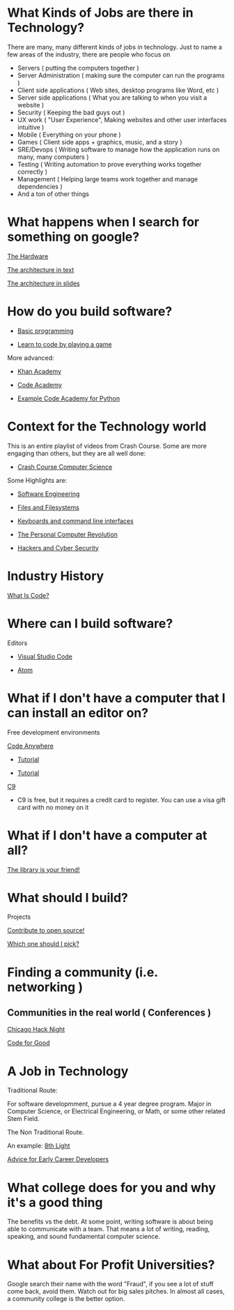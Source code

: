 

# What Kinds of Jobs are there in Technology?

There are many, many different kinds of jobs in technology.  Just to name a few areas of the industry, there are people who focus on
* Servers ( putting the computers together ) 
* Server Administration ( making sure the computer can run the programs ) 
* Client side applications ( Web sites, desktop programs like Word, etc ) 
* Server side applications ( What you are talking to when you visit a website ) 
* Security ( Keeping the bad guys out )
* UX work ( "User Experience", Making websites and other user interfaces intuitive ) 
* Mobile ( Everything on your phone ) 
* Games ( Client side apps + graphics, music, and a story ) 
* SRE/Devops ( Writing software to manage how the application runs on many, many computers )
* Testing ( Writing automation to prove everything works together correctly ) 
* Management ( Helping large teams work together and manage dependencies ) 
* And a ton of other things 

# What happens when I search for something on google?

[The Hardware](https://www.google.com/about/datacenters/inside/streetview/)

[The architecture in text](http://highscalability.com/google-architecture)

[The architecture in slides](https://www.slideshare.net/AditiTechnologies/google-architecture-breaking-it-open)



# How do you build software?

* [Basic programming](https://scratch.mit.edu/)

* [Learn to code by playing a game](https://codecombat.com/play)

More advanced:

* [Khan Academy](https://www.khanacademy.org/computing/computer-programming/programming)

* [Code Academy](https://www.codecademy.com/)

* [Example Code Academy for Python](https://www.codecademy.com/catalog/language/python)

# Context for the Technology world
 
This is an entire playlist of videos from Crash Course. Some are more engaging than others, but they are all well done:

* [Crash Course Computer Science](https://www.youtube.com/watch?v=O5nskjZ_GoI)

Some Highlights are:

* [Software Engineering](https://www.youtube.com/watch?v=O753uuutqH8&index=17&list=PL8dPuuaLjXtNlUrzyH5r6jN9ulIgZBpdo)

* [Files and Filesystems](https://www.youtube.com/watch?v=KN8YgJnShPM&index=21&list=PL8dPuuaLjXtNlUrzyH5r6jN9ulIgZBpdo)

* [Keyboards and command line interfaces](https://www.youtube.com/watch?v=4RPtJ9UyHS0&index=23&list=PL8dPuuaLjXtNlUrzyH5r6jN9ulIgZBpdo)

* [The Personal Computer Revolution](https://www.youtube.com/watch?v=M5BZou6C01w&index=26&list=PL8dPuuaLjXtNlUrzyH5r6jN9ulIgZBpdo)

* [Hackers and Cyber Security](https://www.youtube.com/watch?v=_GzE99AmAQU&index=33&list=PL8dPuuaLjXtNlUrzyH5r6jN9ulIgZBpdo)

# Industry History

[What Is Code?](https://www.bloomberg.com/graphics/2015-paul-ford-what-is-code/)



# Where can I build software?

Editors

* [Visual Studio Code](https://code.visualstudio.com)

* [Atom](https://atom.io)


# What if I don't have a computer that I can install an editor on?

Free development environments

[Code Anywhere](https://codeanywhere.com)

* [Tutorial](https://www.youtube.com/watch?v=34-FcDuJ5zc)

* [Tutorial](https://www.youtube.com/watch?v=7rHWGzDH-NM)


[C9](https://c9.io/)

* C9 is free, but it requires a credit card to register. You can use a visa gift card with no money on it

# What if I don't have a computer at all?

[The library is your friend!](https://www.chipublib.org/maker-lab/)

# What should I build?

Projects

[Contribute to open source!](https://github.com/explore)

[Which one should I pick?](https://github.com/collections/choosing-projects)


# Finding a community (i.e. networking ) 


## Communities in the real world ( Conferences )

[Chicago Hack Night](https://chihacknight.org/)

[Code for Good](https://www.codeyourdreams.org/code-for-good)

# A Job in Technology

Traditional Route:

For software developmment, pursue a 4 year degree program. Major in Computer Science, or Electrical Engineering, or Math, or some other related Stem Field. 


The Non Traditional Route. 

An example:  [8th Light](https://8thlight.com/)

[Advice for Early Career Developers](https://8thlight.com/blog/colin-jones/2017/10/24/advice-for-early-career-developers.html)


# What college does for you and why it's a good thing

The benefits vs the debt. At some point, writing software is about being able to communicate with a team. That means a lot of writing, reading, speaking, and sound fundamental computer science. 

# What about For Profit Universities?

Google search their name with the word "Fraud", if you see a lot of stuff come back, avoid them.  Watch out for big sales pitches. In almost all cases, a community college is the better option.  



